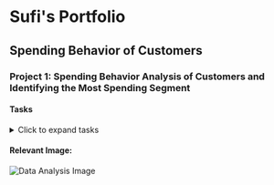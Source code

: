 # Sufi's Portfolio

## Spending Behavior of Customers

### Project 1: Spending Behavior Analysis of Customers and Identifying the Most Spending Segment

#### Tasks
<details>
  <summary>Click to expand tasks</summary>
  
  - Monthly spend of each customer.
  - Monthly repayment of each customer.
  - Highest paying 10 customers.
  - People in which segment are spending more money.
  - Which age group is spending more money?
  - Which is the most profitable segment?
  - In which category the customers are spending more money?
  - Monthly profit for the bank.
  - Impose an interest rate of 2.9% for each customer for any due amount.

</details>

#### Relevant Image:
![Data Analysis Image](https://example.com/data-analysis-image.png "Data Insights")


